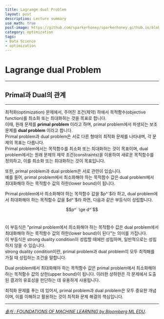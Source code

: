 ```yaml
---
title: Lagrange dual Problem
layout: post
description: Lecture summary
use_math: true
post-image: https://github.com/sparkerhoney/sparkerhoney.github.io/blob/master/_images/optimization.png?raw=true
category: optimization
tags:
- Data Science
- optimization
---
```


# Lagrange dual Problem
---

## Primal과 Dual의 관계
---

최적화(optimization) 문제에서, 주어진 조건(제약) 하에서 목적함수(objective function)를 최소화 또는 최대화하는 것을 목표로 합니다.<br>
이때, 원래 문제를 **primal problem** 이라고 하며, primal problem에서 파생되는 보조 문제를 **dual problem** 이라고 합니다.<br>
Primal problem과 dual problem은 서로 다른 형태의 최적화 문제를 나타내며, 각 문제의 목표는 다릅니다.<br>
Primal problem에서는 목적함수를 최소화 또는 최대화하는 것이 목표이며, dual problem에서는 원래 문제의 제약 조건(constraints)을 이용하여 새로운 목적함수를 정의하고, 이를 최소화 또는 최대화하는 것이 목표입니다.<br>

또한, primal problem과 dual problem은 서로 관련이 있습니다.<br>
예를 들어, primal problem에서 최소화해야 하는 목적함수 값은 dual problem에서 최대화해야 하는 목적함수 값의 하한(lower bound)이 됩니다.<br>

Primal problem에서 최소화해야 하는 목적함수 값을 $p^`$라 하고, dual problem에서 최대화해야 하는 목적함수 값을 $d^`$라 하면, 다음과 같은 부등식이 성립합니다.<br>

$$p^` \ge d^`$$<br>

이 부등식은 "primal problem에서 최소화해야 하는 목적함수 값은 dual problem에서 최대화해야 하는 목적함수 값의 하한(lower bound)이 된다"는 의미를 가집니다.<br>
이 부등식은 strong duality condition이 성립할 때에만 성립하며, 일반적으로는 성립하지 않을 수 있습니다.<br>
strong duality condition이란, primal problem과 dual problem이 모두 최적해를 가질 때 성립하는 조건을 말합니다.<br>

Dual problem에서 최대화해야 하는 목적함수 값은 primal problem에서 최소화해야 하는 목적함수 값의 상한(upper bound)이 됩니다. 이러한 상하한은 각 문제에서 도출된 결과의 유효성을 판단하는 데 유용하게 사용됩니다.<br>

최적화 문제를 푸는 데 있어서, primal problem과 dual problem은 모두 중요한 개념이며, 이를 이해하고 활용하는 것이 최적화 문제 해결의 핵심입니다.<br>

---

[*출처 : FOUNDATIONS OF MACHINE LEARNING by Bloomberg ML EDU*](https://bloomberg.github.io/foml/#home).
